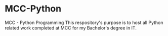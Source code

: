 # MCC-Python
MCC - Python Programming
This respository's purpose is to host all Python related work completed at MCC for my Bachelor's degree in IT.
